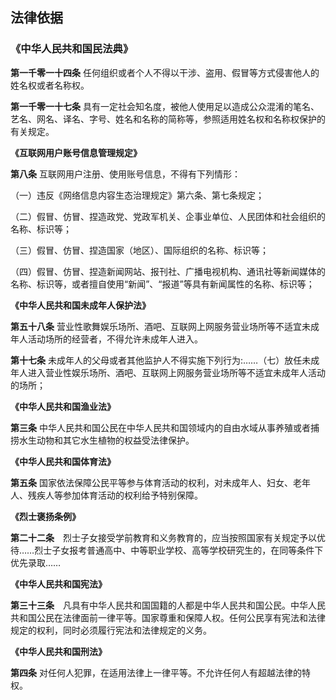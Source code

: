 ## 法律依据

### 《中华人民共和国民法典》

**第一千零一十四条**	任何组织或者个人不得以干涉、盗用、假冒等方式侵害他人的姓名权或者名称权。

**第一千零一十七条**	具有一定社会知名度，被他人使用足以造成公众混淆的笔名、艺名、网名、译名、字号、姓名和名称的简称等，参照适用姓名权和名称权保护的有关规定。

**《互联网用户账号信息管理规定》**

**第八条**	互联网用户注册、使用账号信息，不得有下列情形：

（一）违反《网络信息内容生态治理规定》第六条、第七条规定；

（二）假冒、仿冒、捏造政党、党政军机关、企事业单位、人民团体和社会组织的名称、标识等；

（三）假冒、仿冒、捏造国家（地区）、国际组织的名称、标识等；

（四）假冒、仿冒、捏造新闻网站、报刊社、广播电视机构、通讯社等新闻媒体的名称、标识等，或者擅自使用“新闻”、“报道”等具有新闻属性的名称、标识等；

**《中华人民共和国未成年人保护法》**

**第五十八条**	营业性歌舞娱乐场所、酒吧、互联网上网服务营业场所等不适宜未成年人活动场所的经营者，不得允许未成年人进入。

**第十七条**	未成年人的父母或者其他监护人不得实施下列行为:……（七）放任未成年人进入营业性娱乐场所、酒吧、互联网上网服务营业场所等不适宜未成年人活动的场所；

**《中华人民共和国渔业法》**

**第三条** 中华人民共和国公民在中华人民共和国领域内的自由水域从事养殖或者捕捞水生动物和其它水生植物的权益受法律保护。

**《中华人民共和国体育法》**

**第五条**	国家依法保障公民平等参与体育活动的权利，对未成年人、妇女、老年人、残疾人等参加体育活动的权利给予特别保障。

**《烈士褒扬条例》**

**第二十二条**　烈士子女接受学前教育和义务教育的，应当按照国家有关规定予以优待……烈士子女报考普通高中、中等职业学校、高等学校研究生的，在同等条件下优先录取……

**《中华人民共和国宪法》**

**第三十三条**　凡具有中华人民共和国国籍的人都是中华人民共和国公民。中华人民共和国公民在法律面前一律平等。国家尊重和保障人权。任何公民享有宪法和法律规定的权利，同时必须履行宪法和法律规定的义务。

**《中华人民共和国刑法》**

**第四条**  对任何人犯罪，在适用法律上一律平等。不允许任何人有超越法律的特权。
